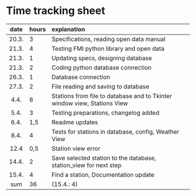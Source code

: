 # Time tracking sheet

| date | hours | explanation  |
| :----:|:-----| :-----|
| 20.3. | 3    | Specifications, reading open data manual |
| 21.3. | 4    | Testing FMI python library and open data |
| 21.3. | 1    | Updating specs, designing database |
| 21.3. | 2    | Coding python database connection |
| 26.3. | 1    | Database connection |
| 27.3. | 2    | File reading and saving to database |
| 4.4.  | 8    | Stations from file to database and to Tkinter window view, Stations View |
| 5.4.  | 3    | Testing preparations, changelog added|
| 6.4.  | 1,5  | Readme updates |
| 8.4.  | 4    | Tests for stations in database, config, Weather View |
| 12.4  | 0,5  | Station view error |
| 14.4. | 2    | Save selected station to the database, station_view for next step |
| 15.4. | 4    | Find a station, Documentation update |
| sum   | 36   | (15.4.: 4)   | 